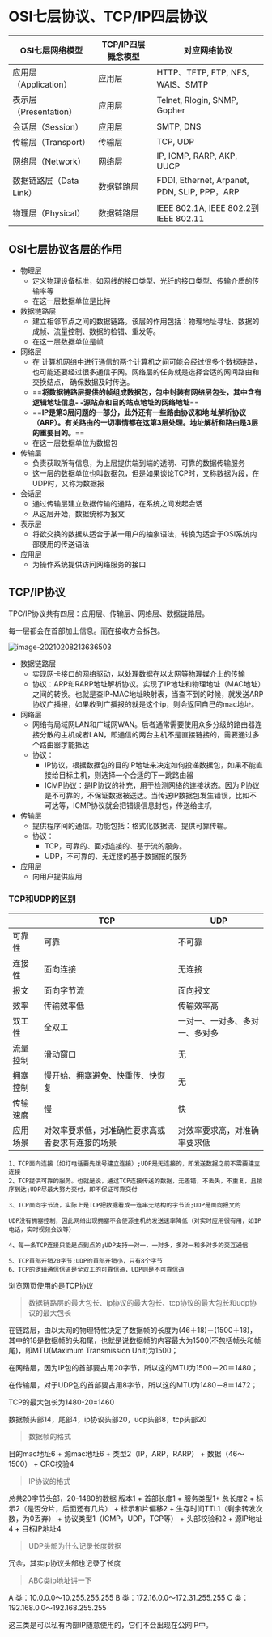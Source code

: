# OSI七层协议、TCP/IP四层协议

| OSI七层网络模型         | TCP/IP四层概念模型 | 对应网络协议                                 |
| ----------------------- | ------------------ | -------------------------------------------- |
| 应用层（Application）   | 应用层             | HTTP、TFTP, FTP, NFS, WAIS、SMTP             |
| 表示层（Presentation）  | 应用层             | Telnet, Rlogin, SNMP, Gopher                 |
| 会话层（Session）       | 应用层             | SMTP, DNS                                    |
| 传输层（Transport）     | 传输层             | TCP, UDP                                     |
| 网络层（Network）       | 网络层             | IP, ICMP, RARP, AKP, UUCP                    |
| 数据链路层（Data Link） | 数据链路层         | FDDI, Ethernet, Arpanet, PDN, SLIP, PPP，ARP |
| 物理层（Physical）      | 数据链路层         | IEEE 802.1A, IEEE 802.2到IEEE 802.11         |

## OSI七层协议各层的作用

- 物理层
  - 定义物理设备标准，如网线的接口类型、光纤的接口类型、传输介质的传输率等
  - 在这一层数据单位是比特
- 数据链路层
  - 建立相邻节点之间的数据链路。该层的作用包括：物理地址寻址、数据的成帧、流量控制、数据的检错、重发等。
  - 在这一层数据单位是帧
- 网络层
  - 在 计算机网络中进行通信的两个计算机之间可能会经过很多个数据链路，也可能还要经过很多通信子网。网络层的任务就是选择合适的网间路由和交换结点， 确保数据及时传送。
  - ==**将数据链路层提供的帧组成数据包，包中封装有网络层包头，其中含有逻辑地址信息- -源站点和目的站点地址的网络地址**==
  - ==**IP是第3层问题的一部分，此外还有一些路由协议和地 址解析协议（ARP）。有关路由的一切事情都在这第3层处理。地址解析和路由是3层的重要目的。**==
  - 在这一层数据单位为数据包
- 传输层
  - 负责获取所有信息，为上层提供端到端的透明、可靠的数据传输服务
  - 这一层的数据单位也叫数据包，但是如果谈论TCP时，又称数据为段，在UDP时，又称为数据报
- 会话层
  - 通过传输层建立数据传输的通路，在系统之间发起会话
  - 从这层开始，数据统称为报文
- 表示层
  - 将欲交换的数据从适合于某一用户的抽象语法，转换为适合于OSI系统内部使用的传送语法
- 应用层
  - 为操作系统提供访问网络服务的接口



## TCP/IP协议

TPC/IP协议共有四层：应用层、传输层、网络层、数据链路层。

每一层都会在首部加上信息。而在接收方会拆包。

![image-20210208213636503](https://gitee.com/super-jimwang/img/raw/master/img/20210208213636.png)

- 数据链路层
  - 实现网卡接口的网络驱动，以处理数据在以太网等物理媒介上的传输
  - 协议：ARP和RARP地址解析协议。实现了IP地址和物理地址（MAC地址）之间的转换。也就是查IP-MAC地址映射表，当查不到的时候，就发送ARP协议广播报，如果收到广播报的就是这个ip，则会返回自己的mac地址。
- 网络层
  - 网络有局域网LAN和广域网WAN。后者通常需要使用众多分级的路由器连接分散的主机或者LAN，即通信的两台主机不是直接链接的，需要通过多个路由器才能抵达
  - 协议：
    - IP协议，根据数据包的目的IP地址来决定如何投递数据包，如果不能直接给目标主机，则选择一个合适的下一跳路由器
    - ICMP协议：是IP协议的补充，用于检测网络的连接状态。因为IP协议是不可靠的，不保证数据被送达。当传送IP数据包发生错误，比如不可达等，ICMP协议就会把错误信息封包，传送给主机
- 传输层
  - 提供程序间的通信。功能包括：格式化数据流、提供可靠传输。
  - 协议：
    - TCP，可靠的、面对连接的、基于流的服务。
    - UDP，不可靠的、无连接的基于数据报的服务
- 应用层
  - 向用户提供应用

### TCP和UDP的区别

|          | **TCP**                                          | **UDP**                        |
| -------- | ------------------------------------------------ | ------------------------------ |
| 可靠性   | 可靠                                             | 不可靠                         |
| 连接性   | 面向连接                                         | 无连接                         |
| 报文     | 面向字节流                                       | 面向报文                       |
| 效率     | 传输效率低                                       | 传输效率高                     |
| 双工性   | 全双工                                           | 一对一、一对多、多对一、多对多 |
| 流量控制 | 滑动窗口                                         | 无                             |
| 拥塞控制 | 慢开始、拥塞避免、快重传、快恢复                 | 无                             |
| 传输速度 | 慢                                               | 快                             |
| 应用场景 | 对效率要求低，对准确性要求高或者要求有连接的场景 | 对效率要求高，对准确率要求低   |

```
1、TCP面向连接（如打电话要先拨号建立连接）;UDP是无连接的，即发送数据之前不需要建立连接
2、TCP提供可靠的服务。也就是说，通过TCP连接传送的数据，无差错，不丢失，不重复，且按序到达;UDP尽最大努力交付，即不保证可靠交付

3、TCP面向字节流，实际上是TCP把数据看成一连串无结构的字节流;UDP是面向报文的

UDP没有拥塞控制，因此网络出现拥塞不会使源主机的发送速率降低（对实时应用很有用，如IP电话，实时视频会议等）

4、每一条TCP连接只能是点到点的;UDP支持一对一，一对多，多对一和多对多的交互通信

5、TCP首部开销20字节;UDP的首部开销小，只有8个字节
6、TCP的逻辑通信信道是全双工的可靠信道，UDP则是不可靠信道
```

浏览网页使用的是TCP协议

> 数据链路层的最大包长、ip协议的最大包长、tcp协议的最大包长和udp协议的最大包长

在链路层，由以太网的物理特性决定了数据帧的长度为(46＋18)－(1500＋18)，其中的18是数据帧的头和尾，也就是说数据帧的内容最大为1500(不包括帧头和帧尾)，即MTU(Maximum Transmission Unit)为1500； 

在网络层，因为IP包的首部要占用20字节，所以这的MTU为1500－20＝1480；　

在传输层，对于UDP包的首部要占用8字节，所以这的MTU为1480－8＝1472；

TCP的最大包长为1480-20=1460

数据帧头部14，尾部4，ip协议头部20，udp头部8，tcp头部20

> 数据帧的格式

目的mac地址6 + 源mac地址6 + 类型2（IP，ARP，RARP） + 数据（46～1500） + CRC校验4

> IP协议的格式

总共20字节头部，20-1480的数据
版本1 + 首部长度1 + 服务类型1+ 总长度2 + 标示2（是否分片，后面还有几片） + 标示和片偏移2 + 生存时间TTL1（剩余转发次数，为0丢弃） +  协议类型1（ICMP，UDP，TCP等） + 头部校验和2 + 源IP地址4 + 目标IP地址4

> UDP头部为什么记录长度数据

冗余，其实ip协议头部也记录了长度

> ABC类ip地址讲一下

A 类：10.0.0.0～10.255.255.255
B 类：172.16.0.0～172.31.255.255
C 类：192.168.0.0～192.168.255.255

这三类是可以私有内部IP随意使用的，它们不会出现在公网IP中。

